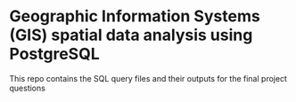 # Geographic Information Systems (GIS) spatial data analysis using PostgreSQL                                  
This repo contains the SQL query files and their outputs for the final project questions
